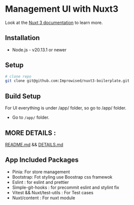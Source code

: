 # Management UI with Nuxt3

Look at the [Nuxt 3 documentation](https://nuxt.com/docs/getting-started/introduction) to learn more.

## Installation

- Node.js - v20.13.1 or newer

## Setup

```bash
# clone repo
git clone git@github.com:Improwised/nuxt3-boilerplate.git
```

## Build Setup

For UI everything is under /app/ folder, so go to /app/ folder.

* Go to `/app/` folder.


## MORE DETAILS :

[README.md](https://github.com/Improwised/nuxt3-boilerplate/blob/main/app/README.md) && [DETAILS.md](https://github.com/Improwised/nuxt3-boilerplate/blob/main/app/DETAILS.md)


## App Included Packages

-    Pinia: For store management
-    Bootstrap: Fot styling use Boostrap css framewok
-    Eslint : for eslint and prettier
-    Simple-git-hooks :  for precommit eslint and stylint fix
-    Vitest && Nuxt/test-utils : For Test cases
-    Nuxt/content : For nuxt module

